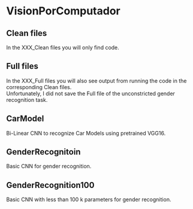 # VisionPorComputador

## Clean files
In the XXX_Clean files you will only find code.

## Full files
In the XXX_Full files you will also see output from running the code in the corresponding Clean files.  
Unfortunately, I did not save the Full file of the unconstricted gender recognition task.

## CarModel
Bi-Linear CNN to recognize Car Models using pretrained VGG16.

## GenderRecognitoin
Basic CNN for gender recognition.

## GenderRecognition100
Basic CNN with less than 100 k parameters for gender recognition.
